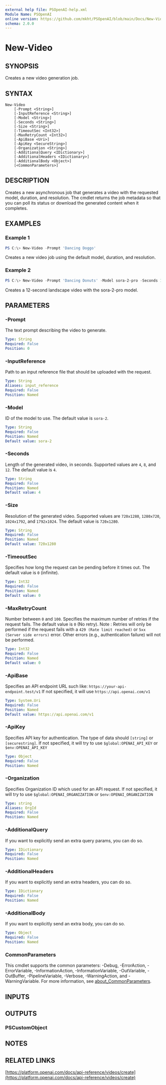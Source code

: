 ```yaml
---
external help file: PSOpenAI-help.xml
Module Name: PSOpenAI
online version: https://github.com/mkht/PSOpenAI/blob/main/Docs/New-Video.md
schema: 2.0.0
---
```


# New-Video

## SYNOPSIS
Creates a new video generation job.

## SYNTAX

```
New-Video
    [-Prompt <String>]
    [-InputReference <String>]
    [-Model <String>]
    [-Seconds <String>]
    [-Size <String>]
    [-TimeoutSec <Int32>]
    [-MaxRetryCount <Int32>]
    [-ApiBase <Uri>]
    [-ApiKey <SecureString>]
    [-Organization <String>]
    [-AdditionalQuery <IDictionary>]
    [-AdditionalHeaders <IDictionary>]
    [-AdditionalBody <Object>]
    [<CommonParameters>]
```

## DESCRIPTION
Creates a new asynchronous job that generates a video with the requested model, duration, and resolution. The cmdlet returns the job metadata so that you can poll its status or download the generated content when it completes.

## EXAMPLES

### Example 1
```powershell
PS C:\> New-Video -Prompt 'Dancing Doggo'
```

Creates a new video job using the default model, duration, and resolution.

### Example 2
```powershell
PS C:\> New-Video -Prompt 'Dancing Donuts' -Model sora-2-pro -Seconds 12 -Size 1280x720
```

Creates a 12-second landscape video with the sora-2-pro model.

## PARAMETERS

### -Prompt
The text prompt describing the video to generate.

```yaml
Type: String
Required: False
Position: 0
```

### -InputReference
Path to an input reference file that should be uploaded with the request.

```yaml
Type: String
Aliases: input_reference
Required: False
Position: Named
```

### -Model
ID of the model to use. The default value is `sora-2`.

```yaml
Type: String
Required: False
Position: Named
Default value: sora-2
```

### -Seconds
Length of the generated video, in seconds. Supported values are `4`, `8`, and `12`. The default value is `4`.

```yaml
Type: String
Required: False
Position: Named
Default value: 4
```

### -Size
Resolution of the generated video. Supported values are `720x1280`, `1280x720`, `1024x1792`, and `1792x1024`. The default value is `720x1280`.

```yaml
Type: String
Required: False
Position: Named
Default value: 720x1280
```

### -TimeoutSec
Specifies how long the request can be pending before it times out.
The default value is `0` (infinite).

```yaml
Type: Int32
Required: False
Position: Named
Default value: 0
```

### -MaxRetryCount
Number between `0` and `100`.
Specifies the maximum number of retries if the request fails.
The default value is `0` (No retry).
Note : Retries will only be performed if the request fails with a `429 (Rate limit reached)` or `5xx (Server side errors)` error. Other errors (e.g., authentication failure) will not be performed.

```yaml
Type: Int32
Required: False
Position: Named
Default value: 0
```

### -ApiBase
Specifies an API endpoint URL such like: `https://your-api-endpoint.test/v1`
If not specified, it will use `https://api.openai.com/v1`

```yaml
Type: System.Uri
Required: False
Position: Named
Default value: https://api.openai.com/v1
```

### -ApiKey
Specifies API key for authentication.
The type of data should `[string]` or `[securestring]`.
If not specified, it will try to use `$global:OPENAI_API_KEY` or `$env:OPENAI_API_KEY`

```yaml
Type: Object
Required: False
Position: Named
```

### -Organization
Specifies Organization ID which used for an API request.
If not specified, it will try to use `$global:OPENAI_ORGANIZATION` or `$env:OPENAI_ORGANIZATION`

```yaml
Type: string
Aliases: OrgId
Required: False
Position: Named
```

### -AdditionalQuery
If you want to explicitly send an extra query params, you can do so.

```yaml
Type: IDictionary
Required: False
Position: Named
```

### -AdditionalHeaders
If you want to explicitly send an extra headers, you can do so.

```yaml
Type: IDictionary
Required: False
Position: Named
```

### -AdditionalBody
If you want to explicitly send an extra body, you can do so.

```yaml
Type: Object
Required: False
Position: Named
```

### CommonParameters
This cmdlet supports the common parameters: -Debug, -ErrorAction, -ErrorVariable, -InformationAction, -InformationVariable, -OutVariable, -OutBuffer, -PipelineVariable, -Verbose, -WarningAction, and -WarningVariable. For more information, see [about_CommonParameters](http://go.microsoft.com/fwlink/?LinkID=113216).

## INPUTS

## OUTPUTS

### PSCustomObject

## NOTES

## RELATED LINKS

[https://platform.openai.com/docs/api-reference/videos/create](https://platform.openai.com/docs/api-reference/videos/create)

